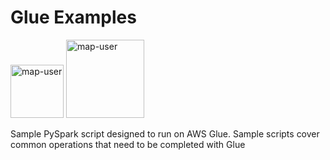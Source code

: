# Glue Examples

<img width="85" alt="map-user" src="https://img.shields.io/badge/views-1575-green"> <img width="125" alt="map-user" src="https://img.shields.io/badge/unique visits-313-green">

Sample PySpark script designed to run on AWS Glue. Sample scripts cover common operations that need to be completed with Glue
